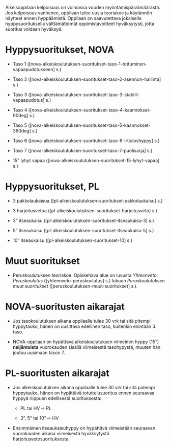 Alkeisoppilaan kelpoisuus on voimassa vuoden myöntämispäivämäärästä. Jos
kelpoisuus vanhenee, oppilaan tulee uusia teoriakoe ja käytännön
näytteet ennen hyppäämistä. Oppilaan on saavutettava jokaisella
hyppysuorituksella välttämättömät oppimistavoitteet hyväksytysti, jotta
suoritus voidaan hyväksyä.

 Hyppysuoritukset, NOVA  
========================

-   Taso 1
    (\[nova-alkeiskoulutuksen-suoritukset-taso-1-tottuminen-vapaapudotukseen\] s.)

-   Taso 2
    (\[nova-alkeiskoulutuksen-suoritukset-taso-2-asennon-hallinta\] s.)

-   Taso 3
    (\[nova-alkeiskoulutuksen-suoritukset-taso-3-stabiili-vapaapudotus\] s.)

-   Taso 4
    (\[nova-alkeiskoulutuksen-suoritukset-taso-4-kaannokset-90deg\] s.)

-   Taso 5
    (\[nova-alkeiskoulutuksen-suoritukset-taso-5-kaannokset-360deg\] s.)

-   Taso 6
    (\[nova-alkeiskoulutuksen-suoritukset-taso-6-irtiuloshyppy\] s.)

-   Taso 7 (\[nova-alkeiskoulutuksen-suoritukset-taso-7-puolisarja\] s.)

-   15” lyhyt vapaa
    (\[nova-alkeiskoulutuksen-suoritukset-15-lyhyt-vapaa\] s.)

 Hyppysuoritukset, PL  
======================

-   3 pakkolaukaisua
    (\[pl-alkeiskoulutuksen-suoritukset-pakkolaukaisu\] s.)

-   3 harjoitusvetoa
    (\[pl-alkeiskoulutuksen-suoritukset-harjoitusveto\] s.)

-   3” itseaukaisu
    (\[pl-alkeiskoulutuksen-suoritukset-itseaukaisu-3\] s.)

-   5” itseaukaisu
    (\[pl-alkeiskoulutuksen-suoritukset-itseaukaisu-5\] s.)

-   10” itseaukaisu (\[pl-alkeiskoulutuksen-suoritukset-10\] s.)

 Muut suoritukset  
==================

-   Peruskoulutuksen teoriakoe. Opiskeltava alue on luvusta *Yhteenveto:
    Peruskoulutus* (\[yhteenveto-peruskoulutus\] s.) lukuun
    *Peruskoulutuksen muut suoritukset*
    (\[peruskoulutuksen-muut-suoritukset\] s.).

 NOVA-suoritusten aikarajat  
============================

-   Jos tasokoulutuksen aikana oppilaalle tulee 30 vrk tai sitä pitempi
    hyppytauko, hänen on uusittava edellinen taso, kuitenkin enintään 3.
    taso.

-   NOVA-oppilaan on hypättävä alkeiskoulutuksen viimeinen hyppy (15”)
    **neljäntoista** vuorokauden sisällä viimeisestä tasohypystä, muuten
    hän joutuu uusimaan tason 7.

 PL-suoritusten aikarajat  
==========================

-   Jos alkeiskoulutuksen aikana oppilaalle tulee 30 vrk tai sitä
    pidempi hyppytauko, hänen on hypättävä totuttelusuoritus ennen
    seuraavaa hyppyä riippuen edellisestä suorituksesta:

    -   PL tai HV ⇨ PL

    -   3”, 5” tai 10” ⇨ HV

-   Ensimmäinen itseaukaisuhyppy on hypättävä viimeistään seuraavan
    vuorokauden aikana viimeisestä
    hyväksytystä harjoitusvetosuorituksesta.
